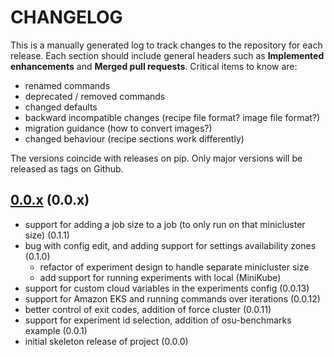 # CHANGELOG

This is a manually generated log to track changes to the repository for each release.
Each section should include general headers such as **Implemented enhancements**
and **Merged pull requests**. Critical items to know are:

 - renamed commands
 - deprecated / removed commands
 - changed defaults
 - backward incompatible changes (recipe file format? image file format?)
 - migration guidance (how to convert images?)
 - changed behaviour (recipe sections work differently)

The versions coincide with releases on pip. Only major versions will be released as tags on Github.

## [0.0.x](https://github.com/converged-computing/flux-cloud/tree/main) (0.0.x)
 - support for adding a job size to a job (to only run on that minicluster size) (0.1.1)
 - bug with config edit, and adding support for settings availability zones (0.1.0)
   - refactor of experiment design to handle separate minicluster size
   - add support for running experiments with local (MiniKube)
 - support for custom cloud variables in the experiments config (0.0.13)
 - support for Amazon EKS and running commands over iterations (0.0.12)
 - better control of exit codes, addition of force cluster (0.0.11)
 - support for experiment id selection, addition of osu-benchmarks example (0.0.1)
 - initial skeleton release of project (0.0.0)
